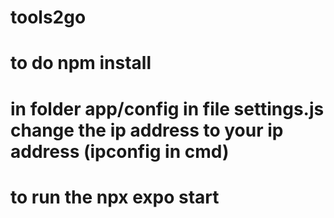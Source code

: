 # tools2go

# to do npm install
# in folder app/config in file settings.js change the ip address to your ip address (ipconfig in cmd)
# to run the npx expo start  

